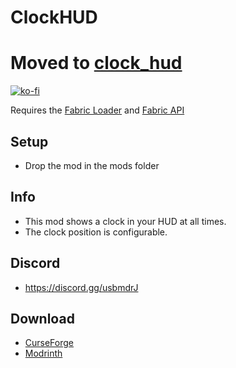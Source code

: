 # ClockHUD

# Moved to [clock_hud](https://github.com/mrmelon54/clock_hud)

[![ko-fi](https://ko-fi.com/img/githubbutton_sm.svg)](https://ko-fi.com/W7W1607S8)

Requires the [Fabric Loader](https://fabricmc.net/use/) and [Fabric API](https://www.curseforge.com/minecraft/mc-mods/fabric-api)

## Setup

- Drop the mod in the mods folder

## Info

- This mod shows a clock in your HUD at all times.
- The clock position is configurable.

## Discord

- https://discord.gg/usbmdrJ

## Download

- [CurseForge](https://www.curseforge.com/minecraft/mc-mods/clockhud)
- [Modrinth](https://modrinth.com/clock-hud)
